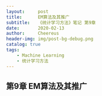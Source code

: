 ```yaml
---
layout:     post
title:      EM算法及其推广
subtitle:   《统计学习方法》笔记 第9章
date:       2020-02-13
author:     Cheereus
header-img: img/post-bg-debug.png
catalog: true
tags:
    - Machine Learning
    - 统计学习方法
---
```


## 第9章 EM算法及其推广
